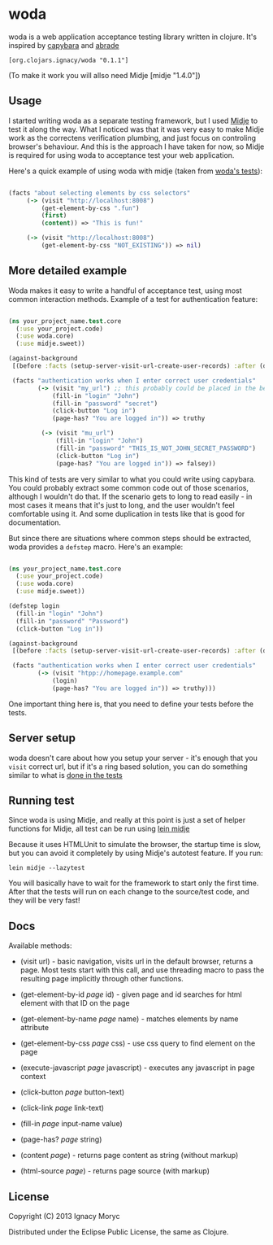 # woda

woda is a web application acceptance testing library written in clojure. It's inspired by [capybara](https://github.com/jnicklas/capybara) and [abrade](https://github.com/weavejester/abrade)

    [org.clojars.ignacy/woda "0.1.1"]
    
(To make it work you will allso need Midje [midje "1.4.0"])    

## Usage

I started writing woda as a separate testing framework, but I used [Midje](https://github.com/marick/Midje) to test it along the way.
What I noticed was that it was very easy to make Midje work as the correctens verification plumbing, and just focus on controling browser's behaviour. And this is the approach I have taken for now, so Midje is required for using woda to acceptance test your web application.

Here's a quick example of using woda with midje (taken from [woda's tests](https://github.com/ignacy/woda/blob/master/test/woda/test/core.clj)):

```clojure

(facts "about selecting elements by css selectors"
     (-> (visit "http://localhost:8008")
         (get-element-by-css ".fun")
         (first)
         (content)) => "This is fun!"

     (-> (visit "http://localhost:8008")
         (get-element-by-css "NOT_EXISTING")) => nil)

```

## More detailed example

Woda makes it easy to write a handful of acceptance test, using most common interaction methods.
Example of a test for authentication feature:

```clojure

(ns your_project_name.test.core
  (:use your_project.code)
  (:use woda.core)
  (:use midje.sweet))

(against-background
 [(before :facts (setup-server-visit-url-create-user-records) :after (do-cleanup))]

 (facts "authentication works when I enter correct user credentials"
        (-> (visit "my_url") ;; this probably could be placed in the before facts method
            (fill-in "login" "John")
            (fill-in "password" "secret")
            (click-button "Log in")
            (page-has? "You are logged in")) => truthy

         (-> (visit "mu_url")
             (fill-in "login" "John")
             (fill-in "password" "THIS_IS_NOT_JOHN_SECRET_PASSWORD")
             (click-button "Log in")
             (page-has? "You are logged in")) => falsey))

```

This kind of tests are very similar to what you could write using capybara. You could probably extract
some common code out of those scenarios, although I wouldn't do that. If the scenario gets to long
to read easily - in most cases it means that it's just to long, and the user wouldn't feel comfortable
using it. And some duplication in tests like that is good for documentation.

But since there are situations where common steps should be extracted, woda provides a `defstep` macro.
Here's an example:

```clojure

(ns your_project_name.test.core
  (:use your_project.code)
  (:use woda.core)
  (:use midje.sweet))

(defstep login
  (fill-in "login" "John")
  (fill-in "password" "Password")
  (click-button "Log in"))

(against-background
 [(before :facts (setup-server-visit-url-create-user-records) :after (do-cleanup))]

 (facts "authentication works when I enter correct user credentials"
        (-> (visit "htpp://homepage.example.com"
            (login)
            (page-has? "You are logged in")) => truthy)))

```

One important thing here is, that you need to define your tests before the tests.

## Server setup

woda doesn't care about how you setup your server - it's enough that you `visit` correct url, 
but if it's a ring based solution, you can do something similar to what is 
[done in the tests](https://github.com/ignacy/woda/blob/master/test/woda/test/support.clj#L24)

## Running test

Since woda is using Midje, and really at this point is just a set of helper functions for Midje,
all test can be run using [lein midje](https://github.com/marick/lein-midje)

Because it uses HTMLUnit to simulate the browser, the startup time is slow, but you can avoid it completely
by using Midje's autotest feature. If you run:

    lein midje --lazytest

You will basically have to wait for the framework to start only the first time. After that the tests will run
on each change to the source/test code, and they will be very fast!

## Docs

Available methods:

- (visit url) - basic navigation, visits url in the default browser, returns a page. Most tests start with this call, and use threading macro
to pass the resulting page implicitly through other functions.

- (get-element-by-id _page_ id) - given page and id searches for html element with that ID on the page
- (get-element-by-name _page_ name) - matches elements by name attribute
- (get-element-by-css _page_ css) - use css query to find element on the page

- (execute-javascript _page_ javascript) - executes any javascript in page context

- (click-button _page_ button-text)
- (click-link _page_ link-text)
- (fill-in _page_ input-name value)

- (page-has? _page_ string)
- (content _page_) - returns page content as string (without markup)
- (html-source _page_) - returns page source (with markup)


## License

Copyright (C) 2013 Ignacy Moryc

Distributed under the Eclipse Public License, the same as Clojure.
